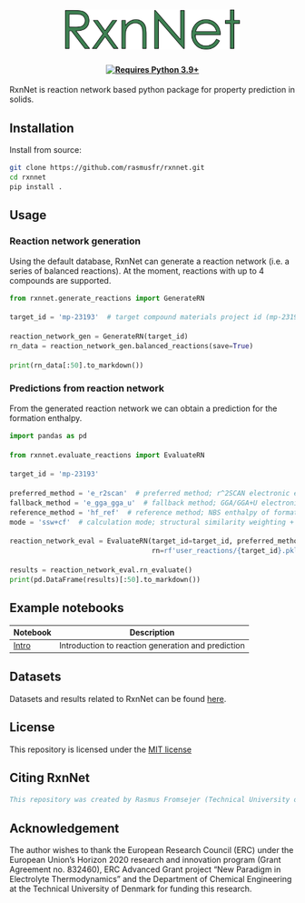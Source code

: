<h1 align="center">
  <picture>
    <img alt="Logo" src="resources/logo.png"
height="70">
  </picture>
</h1>

<h4 align="center">

[![Requires Python 3.9+](https://img.shields.io/badge/Python-3.9+-blue.svg?logo=python&logoColor=white)](https://python.org/downloads)

</h4>

RxnNet is reaction network based python package for property prediction in solids.

## Installation
Install from source:

```sh
git clone https://github.com/rasmusfr/rxnnet.git
cd rxnnet
pip install .
```

## Usage

### Reaction network generation
Using the default database, RxnNet can generate a reaction network (i.e. a series of balanced reactions). 
At the moment, reactions with up to 4 compounds are supported.

```python
from rxnnet.generate_reactions import GenerateRN

target_id = 'mp-23193'  # target compound materials project id (mp-23193 is KCl)

reaction_network_gen = GenerateRN(target_id)
rn_data = reaction_network_gen.balanced_reactions(save=True)

print(rn_data[:50].to_markdown())
```
### Predictions from reaction network
From the generated reaction network we can obtain a prediction for the formation enthalpy.

```python
import pandas as pd

from rxnnet.evaluate_reactions import EvaluateRN

target_id = 'mp-23193'

preferred_method = 'e_r2scan'  # preferred method; r^2SCAN electronic energy
fallback_method = 'e_gga_gga_u'  # fallback method; GGA/GGA+U electronic energy
reference_method = 'hf_ref'  # reference method; NBS enthalpy of formation
mode = 'ssw+cf'  # calculation mode; structural similarity weighting + chemistry filter

reaction_network_eval = EvaluateRN(target_id=target_id, preferred_method=preferred_method, reference_method=reference_method,
                                   rn=rf'user_reactions/{target_id}.pkl.gz', mode=mode, fallback_method=fallback_method)

results = reaction_network_eval.rn_evaluate()
print(pd.DataFrame(results)[:50].to_markdown())
```

## Example notebooks
| Notebook                               | Description                                        |
|----------------------------------------|----------------------------------------------------|
| [Intro](examples/intro-mp-23193.ipynb) | Introduction to reaction generation and prediction |
## Datasets
Datasets and results related to RxnNet can be found [here](https://doi.org/10.11583/DTU.25897420).
## License
This repository is licensed under the [MIT license](LICENSE)
## Citing RxnNet
```bib
This repository was created by Rasmus Fromsejer (Technical University of Denmark) to supplement the research paper "Accurate Formation Enthalpies of Solids Using Reaction Networks" by Rasmus Fromsejer, Bjørn Maribo-Mogensen, Georgios Kontogeorgis and Xiaodong Liang (submitted).
```
## Acknowledgement
The author wishes to thank the European Research Council (ERC) under the European Union’s Horizon 2020 research and innovation program (Grant Agreement no. 832460), ERC Advanced Grant project “New Paradigm in Electrolyte Thermodynamics” and the Department of Chemical Engineering at the Technical University of Denmark for funding this research.
